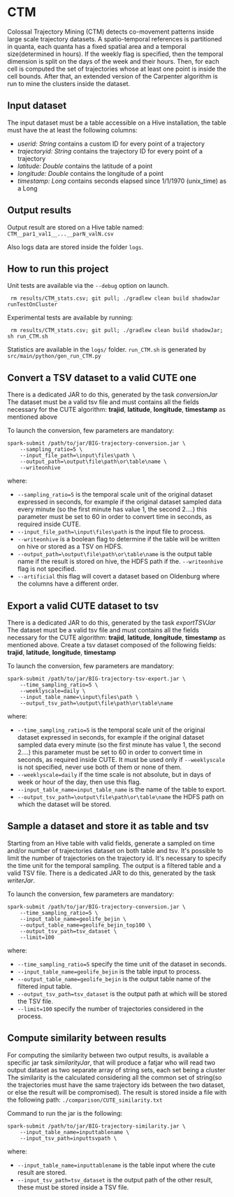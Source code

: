 # CTM

Colossal Trajectory Mining (CTM) detects co-movement patterns inside large scale trajectory datasets. A spatio-temporal references is partitioned in quanta, each quanta has a fixed spatial area and a temporal size(determined in hours). If the weekly flag is specified, then the temporal dimension is split on the days of the week and their hours. Then, for each cell is computed the set of trajectories whose at least one point is inside the cell bounds. After that, an extended version of the Carpenter algorithm is run to mine the clusters inside the dataset.  
 
## Input dataset

The input dataset must be a table accessible on a Hive installation, 
the table must have the at least the following columns: 

* _userid: String_ contains a custom ID for every point of a trajectory
* _trajectoryid: String_ contains the trajectory ID for every point of a trajectory
* _latitude: Double_ contains the latitude of a point
* _longitude: Double_ contains the longitude of a point
* _timestamp: Long_ contains seconds elapsed since 1/1/1970 (unix_time) as a Long

## Output results

Output result are stored on a Hive table named: `CTM__par1_val1__...__parN_valN.csv`

Also logs data are stored inside the folder `logs`.

## How to run this project

Unit tests are available via the `--debug` option on launch.

     rm results/CTM_stats.csv; git pull; ./gradlew clean build shadowJar runTestOnCluster

Experimental tests are available by running:
    
     rm results/CTM_stats.csv; git pull; ./gradlew clean build shadowJar; sh run_CTM.sh

Statistics are available in the `logs/` folder. `run_CTM.sh` is generated by `src/main/python/gen_run_CTM.py`

## Convert a TSV dataset to a valid CUTE one

There is a dedicated JAR to do this, generated by the task _conversionJar_
The dataset must be a valid tsv file and must contains all the fields necessary for the CUTE algorithm: 
__trajid__, __latitude__, __longitude__, __timestamp__ as mentioned above

To launch the conversion, few parameters are mandatory: 
   
```
spark-submit /path/to/jar/BIG-trajectory-conversion.jar \
    --sampling_ratio=5 \
    --input_file_path=\input\files\path \
    --output_path=\output\file\path\or\table\name \
    --writeonhive
```

where: 
 
* `--sampling_ratio=5` is the temporal scale unit of the original dataset expressed in seconds, for example if the original dataset sampled data every minute
(so the first minute has value 1, the second 2....) this parameter must be set to 60 in order to convert time in seconds, as required inside CUTE.
* `--input_file_path=\input\files\path` is the input file to process.
* `--writeonhive` is a boolean flag to determine if the table will be written on hive or stored as a TSV on HDFS.
* `--output_path=\output\file\path\or\table\name` is the output table name if the result is stored on hive, the HDFS path if the.
 `--writeonhive` flag is not specified.
* `--artificial` this flag will covert a dataset based on Oldenburg where the columns have a different order.  
     
## Export a valid CUTE dataset to tsv
There is a dedicated JAR to do this, generated by the task _exportTSVJar_
The dataset must be a valid tsv file and must contains all the fields necessary for the CUTE algorithm: 
__trajid__, __latitude__, __longitude__, __timestamp__ as mentioned above.
Create a tsv dataset composed of the following fields: __trajid__, __latitude__, __longitude__, __timestamp__ 

To launch the conversion, few parameters are mandatory: 
   
```
spark-submit /path/to/jar/BIG-trajectory-tsv-export.jar \
    --time_sampling_ratio=5 \
    --weeklyscale=daily \
    --input_table_name=\input\files\path \
    --output_tsv_path=\output\file\path\or\table\name
```

where:

* `--time_sampling_ratio=5` is the temporal scale unit of the original dataset expressed in seconds, for example if the original dataset sampled data every minute
(so the first minute has value 1, the second 2....) this parameter must be set to 60 in order to convert time in seconds, as required inside CUTE. It must be used only if 
`--weeklyscale` is not specified, never use both of them or none of them.
* `--weeklyscale=daily` if the time scale is not absolute, but in days of week or hour of the day, then use this flag.
* `--input_table_name=input_table_name` is the name of the table to export.
* `--output_tsv_path=\output\file\path\or\table\name` the HDFS path on which the dataset will be stored.
      
## Sample a dataset and store it as table and tsv

Starting from an Hive table with valid fields, generate a sampled on time and/or number of trajectories dataset on both table and tsv.
It's possible to limit the number of trajectories on the trajectory id.
It's necessary to specify the time unit for the temporal sampling.
The output is a filtered table and a valid TSV file. 
There is a dedicated JAR to do this, generated by the task _writerJar_.

To launch the conversion, few parameters are mandatory: 

```
spark-submit /path/to/jar/BIG-trajectory-conversion.jar \
    --time_sampling_ratio=5 \
    --input_table_name=geolife_bejin \
    --output_table_name=geolife_bejin_top100 \
    --output_tsv_path=tsv_dataset \
    --limit=100
```

where: 

* `--time_sampling_ratio=5` specify the time unit of the dataset in seconds.
* `--input_table_name=geolife_bejin` is the table input to process.
* `--output_table_name=geolife_bejin` is the output table name of the filtered input table.
* `--output_tsv_path=tsv_dataset` is the output path at which will be stored the TSV file.
* `--limit=100` specify the number of trajectories considered in the process.

## Compute similarity between results

For computing the similarity between two output results, is available a specific jar task _similarityJar_,
that will produce a fatjar who will read two output dataset as two separate array of string sets, each set being a cluster
The similarity is the calculated considering all the common set of string(so the trajectories must have the same trajectory
ids between the two dataset, or else the result will be compromised).
The result is stored inside a file with the following path: ```./comparison/CUTE_similarity.txt```

Command to run the jar is the following: 

```
spark-submit /path/to/jar/BIG-trajectory-similarity.jar \
    --input_table_name=inputtablename \
    --input_tsv_path=inputtsvpath \
```

where: 

* `--input_table_name=inputtablename` is the table input where the cute result are stored.
* `--input_tsv_path=tsv_dataset` is the output path of the other result, these must be stored inside a TSV file.
